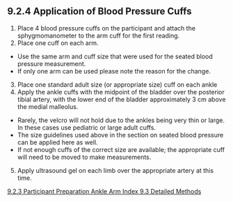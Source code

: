 ## 9.2.4 Application of Blood Pressure Cuffs

1. Place 4 blood pressure cuffs on the participant and attach the sphygmomanometer to the arm cuff for the first reading.
2. Place one cuff on each arm.
 * Use the same arm and cuff size that were used for the seated blood pressure measurement.
 * If only one arm can be used please note the reason for the change.
3. Place one standard adult size (or appropriate size) cuff on each ankle
4. Apply the ankle cuffs with the midpoint of the bladder over the posterior tibial artery, with the lower end of the bladder approximately 3 cm above the medial malleolus.
 * Rarely, the velcro will not hold due to the ankles being very thin or large. In these cases use pediatric or large adult cuffs.
 * The size guidelines used above in the section on seated blood pressure can be applied here as well.
 * If not enough cuffs of the correct size are available; the appropriate cuff will need to be moved to make measurements.
5. Apply ultrasound gel on each limb over the appropriate artery at this time.


<div class="center">
<div class="btn-group">
  <a href=":pages_path:/manuals/ankle-arm-index/9-02-03-participant-preparation.md" class="btn btn-default">
    <span class="glyphicon glyphicon-chevron-left"></span>
    9.2.3 Participant Preparation
  </a>

  <a href=":pages_path:/manuals/ankle-arm-index" class="btn btn-default">
    <span class="glyphicon glyphicon-chevron-up"></span>
    Ankle Arm Index
  </a>

  <a href=":pages_path:/manuals/ankle-arm-index/9-03-01-determination-mil.md" class="btn btn-success">
    9.3 Detailed Methods
    <span class="glyphicon glyphicon-chevron-right"></span>
  </a>
</div>
</div>
